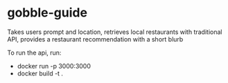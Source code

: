 # gobble-guide
Takes users prompt and location, retrieves local restaurants with traditional API, provides a restaurant recommendation with a short blurb

To run the api, run:
- docker run -p 3000:3000 <custom name>
- docker build -t <custom name> .